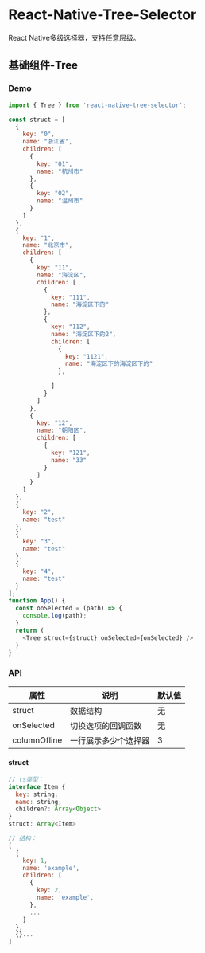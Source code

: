 # React-Native-Tree-Selector
React Native多级选择器，支持任意层级。
## 基础组件-Tree
### Demo
````javascript
import { Tree } from 'react-native-tree-selector';

const struct = [
  {
    key: "0",
    name: "浙江省",
    children: [
      {
        key: "01",
        name: "杭州市"
      },
      {
        key: "02",
        name: "温州市"
      }
    ]
  },
  {
    key: "1",
    name: "北京市",
    children: [
      {
        key: "11",
        name: "海淀区",
        children: [
          {
            key: "111",
            name: "海淀区下的"
          },
          {
            key: "112",
            name: "海淀区下的2",
            children: [
              {
                key: "1121",
                name: "海淀区下的海淀区下的"
              },
              
            ]
          }
        ]
      },
      {
        key: "12",
        name: "朝阳区",
        children: [
          {
            key: "121",
            name: "33"
          }
        ]
      }
    ]
  },
  {
    key: "2",
    name: "test"
  },
  {
    key: "3",
    name: "test"
  },
  {
    key: "4",
    name: "test"
  }
];
function App() {
  const onSelected = (path) => {
    console.log(path);
  }
  return (
    <Tree struct={struct} onSelected={onSelected} />
  )
}
````
### API
| 属性 | 说明 | 默认值 |
| --- | --- | --- |
| struct | 数据结构 | 无 |
| onSelected | 切换选项的回调函数 | 无 |
| columnOfline | 一行展示多少个选择器 | 3 |

#### struct
````javascript
// ts类型：
interface Item {
  key: string;
  name: string;
  children?: Array<Object>
}
struct: Array<Item>
````
````javascript
// 结构：
[
  {
    key: 1,
    name: 'example',
    children: [
      {
        key: 2,
        name: 'example',
      },
      ...
    ]
  },
  {}...
]
````